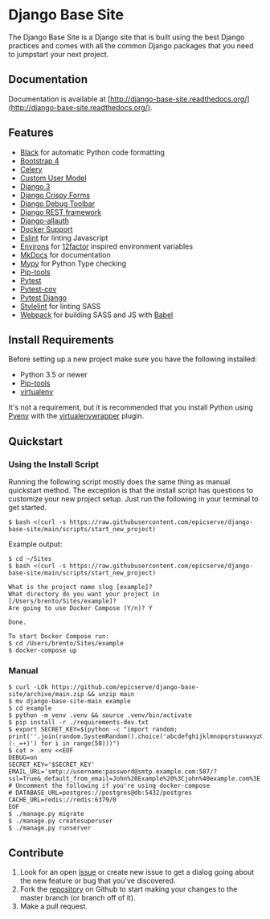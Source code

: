 # Django Base Site

<!--intro-start-->
The Django Base Site is a Django site that is built using the best Django practices and comes with all the common Django
packages that you need to jumpstart your next project.
<!--intro-end-->

## Documentation

Documentation is available at [http://django-base-site.readthedocs.org/](http://django-base-site.readthedocs.org/).

<!--readme-start-->
## Features

* [Black](https://black.readthedocs.io/en/stable/) for automatic Python code formatting
* [Bootstrap 4](https://getbootstrap.com/)
* [Celery](http://docs.celeryproject.org/)
* [Custom User Model](https://docs.djangoproject.com/en/stable/topics/auth/customizing/#substituting-a-custom-user-model)
* [Django 3](https://www.djangoproject.com/)
* [Django Crispy Forms](https://github.com/django-crispy-forms/django-crispy-forms)
* [Django Debug Toolbar](https://github.com/jazzband/django-debug-toolbar)
* [Django REST framework](https://www.django-rest-framework.org/)
* [Django-allauth](http://www.intenct.nl/projects/django-allauth/)
* [Docker Support](https://www.docker.com/)
* [Eslint](https://eslint.org/) for linting Javascript
* [Environs](https://github.com/sloria/environs) for [12factor](https://www.12factor.net/) inspired environment variables
* [MkDocs](https://www.mkdocs.org/) for documentation
* [Mypy](http://mypy-lang.org/) for Python Type checking
* [Pip-tools](https://github.com/jazzband/pip-tools/)
* [Pytest](https://docs.pytest.org/)
* [Pytest-cov](https://pytest-cov.readthedocs.io)
* [Pytest Django](https://pytest-django.readthedocs.io/en/latest/index.html)
* [Stylelint](https://stylelint.io/) for linting SASS
* [Webpack](https://webpack.js.org/) for building SASS and JS with [Babel](https://babeljs.io/)

## Install Requirements

Before setting up a new project make sure you have the following installed:

* Python 3.5 or newer 
* [Pip-tools](https://github.com/jazzband/pip-tools/)
* [virtualenv](https://github.com/pypa/virtualenv)

It's not a requirement, but it is recommended that you install Python using [Pyenv](https://github.com/pyenv/pyenv) with the [virtualenvwrapper](https://github.com/pyenv/pyenv-virtualenvwrapper) plugin.


## Quickstart

### Using the Install Script

Running the following script mostly does the same thing as manual quickstart method. The exception is that the install
script has questions to customize your new project setup. Just run the following in your terminal to get started.

    $ bash <(curl -s https://raw.githubusercontent.com/epicserve/django-base-site/main/scripts/start_new_project)
    
Example output:

    $ cd ~/Sites
    $ bash <(curl -s https://raw.githubusercontent.com/epicserve/django-base-site/main/scripts/start_new_project)
    
    What is the project name slug [example]?
    What directory do you want your project in [/Users/brento/Sites/example]?
    Are going to use Docker Compose (Y/n)? Y

    Done.

    To start Docker Compose run:
    $ cd /Users/brento/Sites/example
    $ docker-compose up

### Manual

    $ curl -LOk https://github.com/epicserve/django-base-site/archive/main.zip && unzip main
    $ mv django-base-site-main example
    $ cd example
    $ python -m venv .venv && source .venv/bin/activate
    $ pip install -r ./requirements-dev.txt
    $ export SECRET_KEY=$(python -c "import random; print(''.join(random.SystemRandom().choice('abcdefghijklmnopqrstuvwxyz0123456789%^&*(-_=+)') for i in range(50)))")
    $ cat > .env <<EOF
    DEBUG=on
    SECRET_KEY='$SECRET_KEY'
    EMAIL_URL='smtp://username:password@smtp.example.com:587/?ssl=True&_default_from_email=John%20Example%20%3Cjohn%40example.com%3E'
    # Uncomment the following if you're using docker-compose
    # DATABASE_URL=postgres://postgres@db:5432/postgres
    CACHE_URL=redis://redis:6379/0
    EOF
    $ ./manage.py migrate
    $ ./manage.py createsuperuser
    $ ./manage.py runserver

## Contribute

1. Look for an open [issue](https://github.com/epicserve/django-base-site/issues) or create new issue to get a dialog going about the new feature or bug that you've discovered.
2. Fork the [repository](https://github.com/epicserve/django-base-site) on Github to start making your changes to the master branch (or branch off of it). 
3. Make a pull request.

<!--readme-end-->
